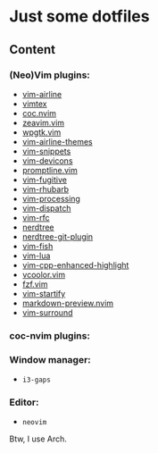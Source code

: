 # Just some dotfiles

## Content

### (Neo)Vim plugins:

* [ vim-airline ](https://github.com/vim-airline/vim-airline )
* [ vimtex ](https://github.com/lervag/vimtex )
* [ coc.nvim ](https://github.com/neoclide/coc.nvim )
* [ zeavim.vim ](https://github.com/KabbAmine/zeavim.vim )
* [ wpgtk.vim ](https://github.com/deviantfero/wpgtk.vim )
* [ vim-airline-themes ](https://github.com/vim-airline/vim-airline-themes )
* [ vim-snippets ](https://github.com/honza/vim-snippets )
* [ vim-devicons ](https://github.com/ryanoasis/vim-devicons )
* [ promptline.vim ](https://github.com/edkolev/promptline.vim )
* [ vim-fugitive ](https://github.com/tpope/vim-fugitive )
* [ vim-rhubarb ](https://github.com/tpope/vim-rhubarb )
* [ vim-processing ](https://github.com/sophacles/vim-processing )
* [ vim-dispatch ](https://github.com/tpope/vim-dispatch )
* [ vim-rfc ](https://github.com/mhinz/vim-rfc )
* [ nerdtree ](https://github.com/scrooloose/nerdtree )
* [ nerdtree-git-plugin ](Xuyuanp/nerdtree-git-plugin)
* [ vim-fish ](https://github.com/dag/vim-fish )
* [ vim-lua ](https://github.com/tbastos/vim-lua )
* [ vim-cpp-enhanced-highlight ](https://github.com/octol/vim-cpp-enhanced-highlight )
* [ vcoolor.vim ](https://github.com/kabbamine/vcoolor.vim )
* [ fzf.vim ](https://github.com/junegunn/fzf.vim )
* [ vim-startify ](https://github.com/mhinz/vim-startify )
* [ markdown-preview.nvim ](https://github.com/iamcco/markdown-preview.nvim )
* [ vim-surround ](https://github.com/tpope/vim-surround )

### coc-nvim plugins:

### Window manager:
* `i3-gaps`

### Editor:
* `neovim`

Btw, I use Arch.
